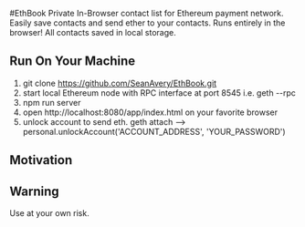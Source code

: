 #EthBook
Private In-Browser contact list for Ethereum payment network.
Easily save contacts and send ether to your contacts.
Runs entirely in the browser! All contacts saved in local storage.

## Run On Your Machine
1. git clone https://github.com/SeanAvery/EthBook.git
2. start local Ethereum node with RPC interface at port 8545 i.e. geth --rpc
3. npm run server
4. open http://localhost:8080/app/index.html on your favorite browser
5. unlock account to send eth. geth attach --> personal.unlockAccount('ACCOUNT_ADDRESS', 'YOUR_PASSWORD')

## Motivation


## Warning

Use at your own risk.
